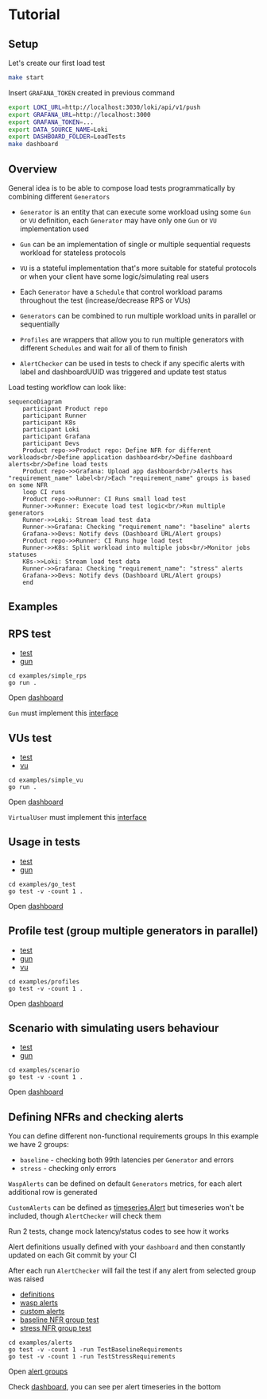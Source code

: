 # Tutorial
## Setup
Let's create our first load test
```bash
make start
```
Insert `GRAFANA_TOKEN` created in previous command
```bash
export LOKI_URL=http://localhost:3030/loki/api/v1/push
export GRAFANA_URL=http://localhost:3000
export GRAFANA_TOKEN=...
export DATA_SOURCE_NAME=Loki
export DASHBOARD_FOLDER=LoadTests
make dashboard
```
## Overview
General idea is to be able to compose load tests programmatically by combining different `Generators`

- `Generator` is an entity that can execute some workload using some `Gun` or `VU` definition, each `Generator` may have only one `Gun` or `VU` implementation used

- `Gun` can be an implementation of single or multiple sequential requests workload for stateless protocols

- `VU` is a stateful implementation that's more suitable for stateful protocols or when your client have some logic/simulating real users

- Each `Generator` have a `Schedule` that control workload params throughout the test (increase/decrease RPS or VUs)

- `Generators` can be combined to run multiple workload units in parallel or sequentially

- `Profiles` are wrappers that allow you to run multiple generators with different `Schedules` and wait for all of them to finish

- `AlertChecker` can be used in tests to check if any specific alerts with label and dashboardUUID was triggered and update test status

Load testing workflow can look like:
```mermaid
sequenceDiagram
    participant Product repo
    participant Runner
    participant K8s
    participant Loki
    participant Grafana
    participant Devs
    Product repo->>Product repo: Define NFR for different workloads<br/>Define application dashboard<br/>Define dashboard alerts<br/>Define load tests
    Product repo->>Grafana: Upload app dashboard<br/>Alerts has "requirement_name" label<br/>Each "requirement_name" groups is based on some NFR
    loop CI runs
    Product repo->>Runner: CI Runs small load test
    Runner->>Runner: Execute load test logic<br/>Run multiple generators
    Runner->>Loki: Stream load test data
    Runner->>Grafana: Checking "requirement_name": "baseline" alerts
    Grafana->>Devs: Notify devs (Dashboard URL/Alert groups)
    Product repo->>Runner: CI Runs huge load test
    Runner->>K8s: Split workload into multiple jobs<br/>Monitor jobs statuses
    K8s->>Loki: Stream load test data
    Runner->>Grafana: Checking "requirement_name": "stress" alerts
    Grafana->>Devs: Notify devs (Dashboard URL/Alert groups)
    end
```
## Examples

## RPS test
- [test](https://github.com/smartcontractkit/wasp/blob/master/examples/simple_rps/main.go#L9)
- [gun](https://github.com/smartcontractkit/wasp/blob/master/examples/simple_rps/gun.go#L23)
```
cd examples/simple_rps
go run .
```
Open [dashboard](http://localhost:3000/d/wasp/wasp-load-generator?orgId=1&refresh=5s&var-go_test_name=generator_healthcheck&var-gen_name=generator_healthcheck&var-branch=generator_healthcheck&var-commit=generator_healthcheck&from=now-5m&to=now)

`Gun` must implement this [interface](https://github.com/smartcontractkit/wasp/blob/master/wasp.go#L39)

## VUs test
- [test](https://github.com/smartcontractkit/wasp/blob/master/examples/simple_vu/main.go#L10)
- [vu](https://github.com/smartcontractkit/wasp/blob/master/examples/simple_vu/vu.go#L19)
```
cd examples/simple_vu
go run .
```
Open [dashboard](http://localhost:3000/d/wasp/wasp-load-generator?orgId=1&refresh=5s&var-go_test_name=generator_healthcheck&var-gen_name=generator_healthcheck&var-branch=generator_healthcheck&var-commit=generator_healthcheck&from=now-5m&to=now)

`VirtualUser` must implement this [interface](https://github.com/smartcontractkit/wasp/blob/master/wasp.go#L47)

## Usage in tests
- [test](https://github.com/smartcontractkit/wasp/blob/master/examples/go_test/main_test.go#L10)
- [gun](https://github.com/smartcontractkit/wasp/blob/master/examples/go_test/gun.go#L23)
```
cd examples/go_test
go test -v -count 1 .
```
Open [dashboard](http://localhost:3000/d/wasp/wasp-load-generator?orgId=1&refresh=5s&var-go_test_name=TestGenUsageWithTests&var-gen_name=generator_healthcheck&var-branch=generator_healthcheck&var-commit=generator_healthcheck&from=now-5m&to=now)

## Profile test (group multiple generators in parallel)
- [test](https://github.com/smartcontractkit/wasp/blob/master/examples/profiles/main_test.go#L11)
- [gun](https://github.com/smartcontractkit/wasp/blob/master/examples/profiles/gun.go#L23)
- [vu](https://github.com/smartcontractkit/wasp/blob/master/examples/profiles/vu.go#L19)
```
cd examples/profiles
go test -v -count 1 .
```
Open [dashboard](http://localhost:3000/d/wasp/wasp-load-generator?orgId=1&refresh=5s&var-go_test_name=TestProfile&var-gen_name=second%20API&var-gen_name=third%20API&var-gen_name=first%20API&var-branch=generator_healthcheck&var-commit=generator_healthcheck&from=now-5m&to=now)

## Scenario with simulating users behaviour
- [test](https://github.com/smartcontractkit/wasp/blob/master/examples/go_test/main_test.go#L15)
- [gun](https://github.com/smartcontractkit/wasp/blob/master/examples/go_test/gun.go#L23)
```
cd examples/scenario
go test -v -count 1 .
```
Open [dashboard](http://localhost:3000/d/wasp/wasp-load-generator?orgId=1&refresh=5s&var-go_test_name=TestScenario&var-gen_name=Two%20sequential%20calls%20scenario&var-branch=generator_healthcheck&var-commit=generator_healthcheck&from=now-5m&to=now)

## Defining NFRs and checking alerts
You can define different non-functional requirements groups
In this example we have 2 groups:
- `baseline` - checking both 99th latencies per `Generator` and errors
- `stress` - checking only errors

`WaspAlerts` can be defined on default `Generators` metrics, for each alert additional row is generated

`CustomAlerts` can be defined as [timeseries.Alert](https://pkg.go.dev/github.com/K-Phoen/grabana@v0.21.18/timeseries#Alert) but timeseries won't be included, though `AlertChecker` will check them

Run 2 tests, change mock latency/status codes to see how it works

Alert definitions usually defined with your `dashboard` and then constantly updated on each Git commit by your CI

After each run `AlertChecker` will fail the test if any alert from selected group was raised
- [definitions](https://github.com/smartcontractkit/wasp/blob/master/examples/alerts/main_test.go#L37)
- [wasp alerts](https://github.com/smartcontractkit/wasp/blob/master/examples/alerts/main_test.go#L73)
- [custom alerts](https://github.com/smartcontractkit/wasp/blob/master/examples/alerts/main_test.go#L82)
- [baseline NFR group test](https://github.com/smartcontractkit/wasp/blob/master/examples/alerts/main_test.go#L115)
- [stress NFR group test](https://github.com/smartcontractkit/wasp/blob/master/examples/alerts/main_test.go#L143)
```
cd examples/alerts
go test -v -count 1 -run TestBaselineRequirements
go test -v -count 1 -run TestStressRequirements
```
Open [alert groups](http://localhost:3000/alerting/groups)

Check [dashboard](http://localhost:3000/d/wasp/wasp-load-generator?orgId=1&refresh=5s&var-go_test_name=All&var-gen_name=All&var-branch=generator_healthcheck&var-commit=generator_healthcheck&from=now-5m&to=now), you can see per alert timeseries in the bottom
